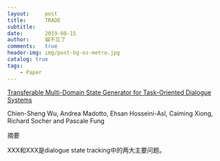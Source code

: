 ```yaml
---
layout:     post
title:      TRADE
subtitle:   
date:       2019-08-15
author:     猫不见了
comments:	true
header-img: img/post-bg-os-metro.jpg
catalog: true
tags:
    - Paper
---
```


[Transferable Multi-Domain State Generator for Task-Oriented Dialogue Systems](https://www.aclweb.org/anthology/P19-1078)

Chien-Sheng Wu, Andrea Madotto, Ehsan Hosseini-Asl, Caiming Xiong, Richard Socher and Pascale Fung



摘要



XXX和XXX是dialogue state tracking中的两大主要问题。





